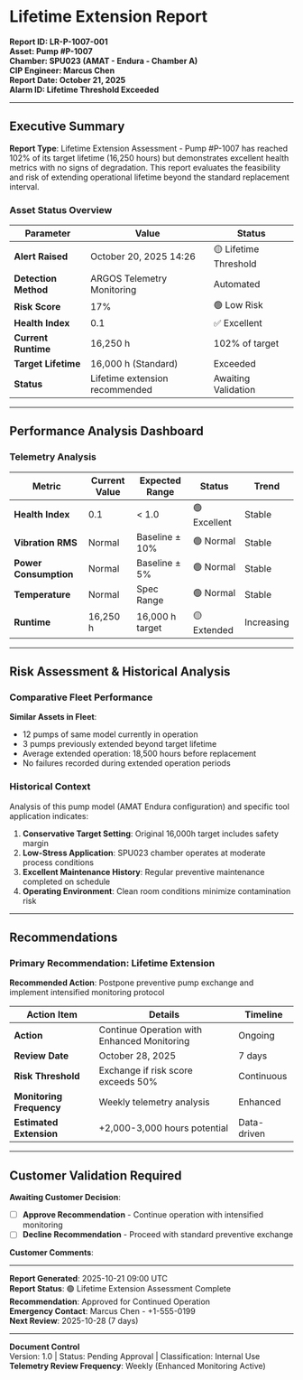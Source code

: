 # Lifetime Extension Report
**Report ID: LR-P-1007-001**  
**Asset: Pump #P-1007**  
**Chamber: SPU023 (AMAT - Endura - Chamber A)**  
**CIP Engineer: Marcus Chen**  
**Report Date: October 21, 2025**  
**Alarm ID: Lifetime Threshold Exceeded**

---

## Executive Summary

**Report Type**: Lifetime Extension Assessment - Pump #P-1007 has reached 102% of its target lifetime (16,250 hours) but demonstrates excellent health metrics with no signs of degradation. This report evaluates the feasibility and risk of extending operational lifetime beyond the standard replacement interval.

### Asset Status Overview

| Parameter | Value | Status |
|-----------|-------|--------|
| **Alert Raised** | October 20, 2025 14:26 | 🟡 Lifetime Threshold |
| **Detection Method** | ARGOS Telemetry Monitoring | Automated |
| **Risk Score** | 17% | 🟢 Low Risk |
| **Health Index** | 0.1 | ✅ Excellent |
| **Current Runtime** | 16,250 h | 102% of target  |
| **Target Lifetime** | 16,000 h (Standard) | Exceeded |
| **Status** | Lifetime extension recommended | Awaiting Validation |

---

## Performance Analysis Dashboard

### Telemetry Analysis

| Metric | Current Value | Expected Range | Status | Trend |
|--------|---------------|----------------|--------|-------|
| **Health Index** | 0.1 | < 1.0 | 🟢 Excellent | Stable |
| **Vibration RMS** | Normal | Baseline ± 10% | 🟢 Normal | Stable |
| **Power Consumption** | Normal | Baseline ± 5% | 🟢 Normal | Stable |
| **Temperature** | Normal | Spec Range | 🟢 Normal | Stable |
| **Runtime** | 16,250 h | 16,000 h target | 🟡 Extended | Increasing |

---

## Risk Assessment & Historical Analysis

### Comparative Fleet Performance

**Similar Assets in Fleet**:
- 12 pumps of same model currently in operation
- 3 pumps previously extended beyond target lifetime
- Average extended operation: 18,500 hours before replacement
- No failures recorded during extended operation periods

### Historical Context

Analysis of this pump model (AMAT Endura configuration) and specific tool application indicates:

1. **Conservative Target Setting**: Original 16,000h target includes safety margin
2. **Low-Stress Application**: SPU023 chamber operates at moderate process conditions
3. **Excellent Maintenance History**: Regular preventive maintenance completed on schedule
4. **Operating Environment**: Clean room conditions minimize contamination risk

---

## Recommendations

### Primary Recommendation: Lifetime Extension

**Recommended Action**: Postpone preventive pump exchange and implement intensified monitoring protocol

| Action Item | Details | Timeline |
|-------------|---------|----------|
| **Action** | Continue Operation with Enhanced Monitoring | Ongoing |
| **Review Date** | October 28, 2025 | 7 days |
| **Risk Threshold** | Exchange if risk score exceeds 50% | Continuous |
| **Monitoring Frequency** | Weekly telemetry analysis | Enhanced |
| **Estimated Extension** | +2,000-3,000 hours potential | Data-driven |

---

## Customer Validation Required

**Awaiting Customer Decision**:

- [ ] **Approve Recommendation** - Continue operation with intensified monitoring
- [ ] **Decline Recommendation** - Proceed with standard preventive exchange

**Customer Comments**:

---

**Report Generated**: 2025-10-21 09:00 UTC  
**Report Status**: 🟢 Lifetime Extension Assessment Complete  
**Recommendation**: Approved for Continued Operation  
**Emergency Contact**: Marcus Chen - +1-555-0199  
**Next Review**: 2025-10-28 (7 days)  

---

**Document Control**  
Version: 1.0 | Status: Pending Approval | Classification: Internal Use  
**Telemetry Review Frequency**: Weekly (Enhanced Monitoring Active)
